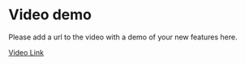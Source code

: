 # Video demo
Please add a url to the video with a demo of your new features here.

[Video Link](https://www.youtube.com/ "Tool demo video")
